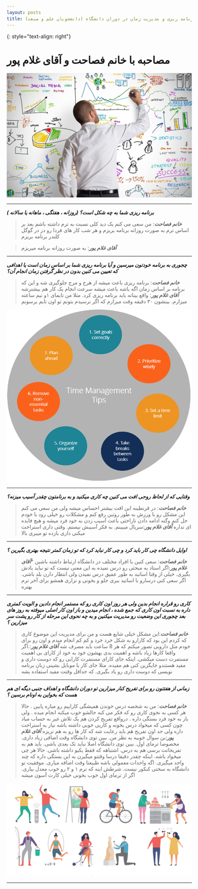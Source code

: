 ```yaml
---
layout: posts
title: برنامه ریزی و مدیریت زمان در دوران دانشگاه (دانشجویان علم و صنعت)
---
```

{: style="text-align: right"}
# مصاحبه با خانم فصاحت و آقای غلام پور 


![alt text](../assets/images/plan.jpg "Planing your day")

---

 ***برنامه ریزی شما به چه شکل است؟ (روزانه ، هفتگی ، ماهانه یا سالانه )***

> ***خانم فصاحت***: من سعی می کنم یک دید کلی نسبت به ترم داشته باشم بعد بر اساس ترم به صورت روزاته برنامه بریزم و هر شب کار های فردا رو در در گوگل کلندر برنامه بریزم  

> ***آقای غلام پور***:  به صورت روزانه برنامه میریزم  
---
 ***چجوری به برنامه خودتون میرسین و آیا برنامه ریزی شما بر اساس زمان است یا اهدافی که تعیین می کنین بدون در نظر گرفتن زمان انجام آن؟***
> ***خانم فصاحت***: برنامه ریزی باعث میشه از هرج و مرج جلوگیری شه و این که برنامه بر اساس زمان اگه باشه باعث میشه سرعت انجام یک کار هم بیشترشه 
> ***آقای غلام پور***:  واقع بینانه باید برنامه ریزی کرد. مثلا من تایمای ۱و نیم ساعته میزارم. بینشون ۳۰ دقیقه وقت میزارم که اگر نرسیدم بتونم تو اون تایم برسونم

![alt text](../assets/images/plan2.jpg "Time management")

---
 ***وقتایی که از لحاظ روحی افت می کنین چه کاری میکنید و به برنامتون چقدر آسیب میزنه؟***
> ***خانم فصاحت***: در قرنطینه این افت بیشتر احساس  میشه ولی من سعی می کنم این مشکل رو با ورزش به طور روتین رفع کنم و مشکلات رو خیلی زود با خودم حل کنم وگنه ادامه دادن ناراحتی باعث آسیب زدن به خود فرد میشه و هیچ فایده ای نداره
> ***آقای غلام پور***:سریال میبینم. به فکر آسیبش نیستم. وقتی داری استراحت میکنی داری بازده تو میبری بالا
---
 ***اوایل دانشگاه چی کار باید کرد و چی کار  نباید کرد که تو زمان کمتر نتیجه بهتری بگیرین ؟***
> ***خانم فصاحت***: سعی کنین با افراد مختلف در دانشگاه ارتباط داشته باشین
> ****آقای غلام پور***:اگر استاد یه مبحثی رو درس نمیده به این معنی نیست که تو نباید یادش بگیری. خیلی از وقتا اساتید به طور عمیق درس نمیدن ولی انتظار دارن بلد باشی. اگر سعی کنی درسارو با اساتید ببری جلو و بخونی و نزاری همشو برای آخر ترم بهتره
---
 ***کاری رو قراره انجام بدین ولی هر روز اون کاری رو که مستمر انجام دادین و الویت کمتری داره به نسبت اون کاری که جمع شده ، انجام میدین و باز اون کار اصلی میوفته به روز های بعد 
چجوری این وضعیت رو مدیریت میکنین و به چه نحوی این مرحله از کار رو پشت سر میزارین  ؟***
> ***خانم فصاحت***:این مشکل خیلی شایع هست و من برای مدیریت این موضوع کاری که کردم این بود که کارارو به شکل خرد خرد و کم کم انجام میدم و اون رو برای خودم مثل دارویی تصور میکنم که هر 8 ساعت باید مصرف شه
> ***آقای غلام پور***:.اگر واقعا کارها زیاد باشه و اهمیت بدی بهشون خود به خود از کارای بی اهمیت مستمرت دست میکشی. اینکه جای کارای مستمرت کارایی رو که دوست داری و مفید هستندو جایگزین کنی هم مفیده. مثلا جای کار با موبایل بشینی زبان برنامه نویسی که دوست داری رو یاد بگیری. که حداقل وقتت مفید استفاده بشه
---
 ***زمانی از هفتتون رو برای تفریح کنار میزارین تو دوران دانشگاه و اهداف جنبی دیگه ای هم هست که بخواین به اونام برسین ؟***
> ***خانم فصاحت***: من به شخصه درس خوندن همیشگی کاراییم رو میاره پایین . حالا هر کسی به نحوی کاری رو که فکر می کنه حالشو خوب میکنه انجام میده . ولی باز به خود فرد بستگی داره . درواقع تفریح کردن هم یک تلاش غیر به حساب میاد چون کسی که میخواد درس بخونه و کاریی خوبی داشته باشه نیاز به استراحت داره ولی حد اون تفریح هم باید رعایت شه که کار ها رو به هم نریزه
> ***آقای غلام پور***:ین سوال خوبیه به نظر من. ببین توی دانشگاه وقت اضافی زیاد داری. مخصوصا ترمای اول. ببین توی دانشگاه اصلا نباید تک بعدی باشی. باید هم به تفریحاتت برسی هم به درس. اشتباهه که فقط یکیو داشته باشی. حالا هر چی میخواد باشه. اینکه چقدر دقیقا درسا وقتتو میگیرن به این بستگی داره که چند واحد میگیری. اگه واحدات معمولی باشه طبیعتا وقت اضافه میاری. موفقیت تو دانشگاه به سختی کنکور نیست. شرطش اینه که ترم ۱ و ۲ رو خوب معدل بیاری. اگر از ترمای اول خوب بخونی خیلی کارت آسون میشه

![alt text](../assets/images/plan3.jpg "Having Fun")

---
